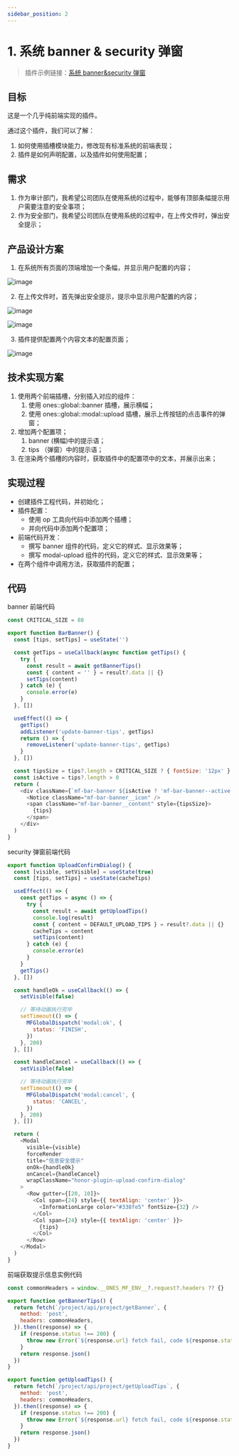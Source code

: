 ```yaml
---
sidebar_position: 2
---
```


# 1. 系统 banner & security 弹窗

> 插件示例链接：[系统 banner&security 弹窗](https://gitlab.partner.ones.ai/example/banneruploadtip)

## 目标

这是一个几乎纯前端实现的插件。

通过这个插件，我们可以了解：

1. 如何使用插槽模块能力，修改现有标准系统的前端表现；
2. 插件是如何声明配置，以及插件如何使用配置；

## 需求

1. 作为审计部门，我希望公司团队在使用系统的过程中，能够有顶部条幅提示用户需要注意的安全事项；
2. 作为安全部门，我希望公司团队在使用系统的过程中，在上传文件时，弹出安全提示；

## 产品设计方案

1. 在系统所有页面的顶端增加一个条幅，并显示用户配置的内容；

![image](banner1.jpg)

2. 在上传文件时，首先弹出安全提示，提示中显示用户配置的内容；

![image](banner2.jpg)

![image](banner3.jpg)

3. 插件提供配置两个内容文本的配置页面；

![image](banner4.jpg)

## 技术实现方案

1. 使用两个前端插槽，分别插入对应的组件：
   1. 使用 ones::global::banner 插槽，展示横幅；
   2. 使用 ones::global::modal::upload 插槽，展示上传按钮的点击事件的弹窗；
2. 增加两个配置项；
   1. banner (横幅)中的提示语；
   2. tips （弹窗）中的提示语；
3. 在渲染两个插槽的内容时，获取插件中的配置项中的文本，并展示出来；

## 实现过程

- 创建插件工程代码，并初始化；
- 插件配置：
  - 使用 op 工具向代码中添加两个插槽；
  - 并向代码中添加两个配置项；
- 前端代码开发：
  - 撰写 banner 组件的代码，定义它的样式、显示效果等；
  - 撰写 modal-upload 组件的代码，定义它的样式、显示效果等；
- 在两个组件中调用方法，获取插件的配置；

## 代码

banner 前端代码

```javascript
const CRITICAL_SIZE = 88

export function BarBanner() {
  const [tips, setTips] = useState('')

  const getTips = useCallback(async function getTips() {
    try {
      const result = await getBannerTips()
      const { content = '' } = result?.data || {}
      setTips(content)
    } catch (e) {
      console.error(e)
    }
  }, [])

  useEffect(() => {
    getTips()
    addListener('update-banner-tips', getTips)
    return () => {
      removeListener('update-banner-tips', getTips)
    }
  }, [])

  const tipsSize = tips?.length > CRITICAL_SIZE ? { fontSize: '12px' } : null
  const isActive = tips?.length > 0
  return (
    <div className={`mf-bar-banner ${isActive ? 'mf-bar-banner--active' : ''}`}>
      <Notice className="mf-bar-banner__icon" />
      <span className="mf-bar-banner__content" style={tipsSize}>
        {tips}
      </span>
    </div>
  )
}
```

security 弹窗前端代码

```javascript
export function UploadConfirmDialog() {
  const [visible, setVisible] = useState(true)
  const [tips, setTips] = useState(cacheTips)

  useEffect(() => {
    const getTips = async () => {
      try {
        const result = await getUploadTips()
        console.log(result)
        const { content = DEFAULT_UPLOAD_TIPS } = result?.data || {}
        cacheTips = content
        setTips(content)
      } catch (e) {
        console.error(e)
      }
    }
    getTips()
  }, [])

  const handleOk = useCallback(() => {
    setVisible(false)

    // 等待动画执行完毕
    setTimeout(() => {
      MFGlobalDispatch('modal:ok', {
        status: 'FINISH',
      })
    }, 200)
  }, [])

  const handleCancel = useCallback(() => {
    setVisible(false)

    // 等待动画执行完毕
    setTimeout(() => {
      MFGlobalDispatch('modal:cancel', {
        status: 'CANCEL',
      })
    }, 200)
  }, [])

  return (
    <Modal
      visible={visible}
      forceRender
      title="信息安全提示"
      onOk={handleOk}
      onCancel={handleCancel}
      wrapClassName="honor-plugin-upload-confirm-dialog"
    >
      <Row gutter={[20, 10]}>
        <Col span={24} style={{ textAlign: 'center' }}>
          <InformationLarge color="#338fe5" fontSize={32} />
        </Col>
        <Col span={24} style={{ textAlign: 'center' }}>
          {tips}
        </Col>
      </Row>
    </Modal>
  )
}
```

前端获取提示信息实例代码

```javascript
const commonHeaders = window.__ONES_MF_ENV__?.request?.headers ?? {}

export function getBannerTips() {
  return fetch(`/project/api/project/getBanner`, {
    method: 'post',
    headers: commonHeaders,
  }).then((response) => {
    if (response.status !== 200) {
      throw new Error(`${response.url} fetch fail, code ${response.status}`)
    }
    return response.json()
  })
}

export function getUploadTips() {
  return fetch(`/project/api/project/getUploadTips`, {
    method: 'post',
    headers: commonHeaders,
  }).then((response) => {
    if (response.status !== 200) {
      throw new Error(`${response.url} fetch fail, code ${response.status}`)
    }
    return response.json()
  })
}
```
